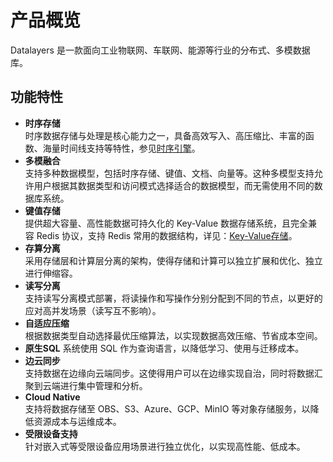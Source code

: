 # 产品概览

Datalayers 是一款面向工业物联网、车联网、能源等行业的分布式、多模数据库。

## 功能特性

* **时序存储**  
时序数据存储与处理是核心能力之一，具备高效写入、高压缩比、丰富的函数、海量时间线支持等特性，参见[时序引擎](./sql-reference/table-engine/timeseries.md)。
* **多模融合**  
支持多种数据模型，包括时序存储、键值、文档、向量等。这种多模型支持允许用户根据其数据类型和访问模式选择适合的数据模型，而无需使用不同的数据库系统。
* **键值存储**  
提供超大容量、高性能数据可持久化的 Key-Value 数据存储系统，且完全兼容 Redis 协议，支持 Redis 常用的数据结构，详见：[Key-Value存储](./key-value-data-model/overview.md)。
* **存算分离**  
采用存储层和计算层分离的架构，使得存储和计算可以独立扩展和优化、独立进行伸缩容。
* **读写分离**  
支持读写分离模式部署，将读操作和写操作分别分配到不同的节点，以更好的应对高并发场景（读写互不影响）。
* **自适应压缩**  
根据数据类型自动选择最优压缩算法，以实现数据高效压缩、节省成本空间。
* **原生SQL**
系统使用 SQL 作为查询语言，以降低学习、使用与迁移成本。
* **边云同步**  
支持数据在边缘向云端同步。这使得用户可以在边缘实现自治，同时将数据汇聚到云端进行集中管理和分析。
* **Cloud Native**  
支持将数据存储至 OBS、S3、Azure、GCP、MinIO 等对象存储服务，以降低资源成本与运维成本。
* **受限设备支持**  
针对嵌入式等受限设备应用场景进行独立优化，以实现高性能、低成本。
